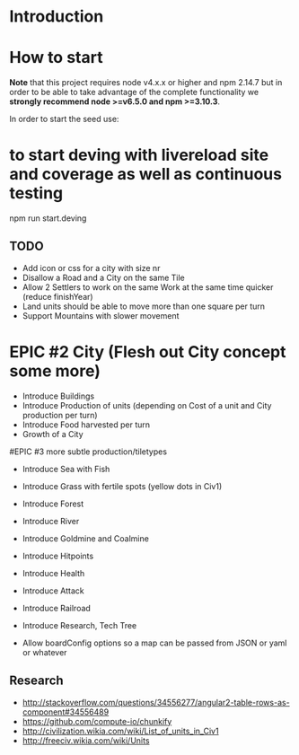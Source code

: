 # Introduction

# How to start

**Note** that this project requires node v4.x.x or higher and npm 2.14.7 but in order to be able to take advantage of the complete functionality we **strongly recommend node >=v6.5.0 and npm >=3.10.3**.

In order to start the seed use:

# to start deving with livereload site and coverage as well as continuous testing
npm run start.deving

## TODO
  - Add icon or css for a city with size nr
 - Disallow a Road and a City on the same Tile
 - Allow 2 Settlers to work on the same Work at the same time quicker (reduce finishYear)
 - Land units should be able to move more than one square per turn
 - Support Mountains with slower movement

 # EPIC #2 City (Flesh out City concept some more)
 - Introduce Buildings
 - Introduce Production of units (depending on Cost of a unit and City production per turn)
 - Introduce Food harvested per turn
 - Growth of a City

 #EPIC #3 more subtle production/tiletypes
 - Introduce Sea with Fish
 - Introduce Grass with fertile spots (yellow dots in Civ1)
 - Introduce Forest
 - Introduce River
 - Introduce Goldmine and Coalmine

 - Introduce Hitpoints
 - Introduce Health
 - Introduce Attack
 - Introduce Railroad
 - Introduce Research, Tech Tree
 - Allow boardConfig options so a map can be passed from JSON or yaml or whatever

## Research
 - http://stackoverflow.com/questions/34556277/angular2-table-rows-as-component#34556489
 - https://github.com/compute-io/chunkify
 - http://civilization.wikia.com/wiki/List_of_units_in_Civ1
 - http://freeciv.wikia.com/wiki/Units